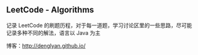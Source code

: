 ## LeetCode - Algorithms

记录 LeetCode 的刷题历程，对于每一道题，学习讨论区里的一些思路，尽可能记录多种不同的解法，语言以 Java 为主

博客：http://denglyan.github.io/